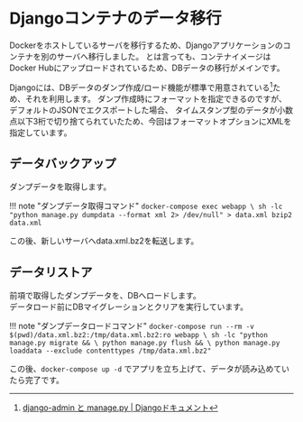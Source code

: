 # Djangoコンテナのデータ移行

Dockerをホストしているサーバを移行するため、Djangoアプリケーションのコンテナを別のサーバへ移行しました。
とは言っても、コンテナイメージはDocker Hubにアップロードされているため、DBデータの移行がメインです。  

Djangoには、DBデータのダンプ作成/ロード機能が標準で用意されている[^1]ため、それを利用します。
ダンプ作成時にフォーマットを指定できるのですが、デフォルトのJSONでエクスポートした場合、
タイムスタンプ型のデータが小数点以下3桁で切り捨てられていたため、今回はフォーマットオプションにXMLを指定しています。  

## データバックアップ
ダンプデータを取得します。

!!! note "ダンプデータ取得コマンド"
	```
	docker-compose exec webapp \
	    sh -lc "python manage.py dumpdata --format xml 2> /dev/null" > data.xml
	bzip2 data.xml
	```

<!--
	```
	container_name="$(kubectl get pod -l app=dhun-app,tier=frontend -o custom-columns=NAME:.metadata.name --no-headers) --container dhun-webapp"
	kubectl exec $container_name -- sh -lc "python manage.py dumpdata --format=xml 2> /dev/null" > data.xml
	bzip2 data.xml
	```
-->

この後、新しいサーバへdata.xml.bz2を転送します。

## データリストア
前項で取得したダンプデータを、DBへロードします。  
データロード前にDBマイグレーションとクリアを実行しています。

!!! note "ダンプデータロードコマンド"
	```
	docker-compose run --rm -v $(pwd)/data.xml.bz2:/tmp/data.xml.bz2:ro webapp \
	    sh -lc "python manage.py migrate && \
	        python manage.py flush && \
	        python manage.py loaddata --exclude contenttypes /tmp/data.xml.bz2"
	```

<!--
	```
	container_name="$(kubectl get pod -l app=dhun-app,tier=frontend -o custom-columns=NAME:.metadata.name --no-headers) --container dhun-webapp"
	bzcat data.xml.bz2 | kubectl exec -i $container_name -- sh -lc "python manage.py loaddata --format=xml -"
	```
-->

この後、`docker-compose up -d` でアプリを立ち上げて、データが読み込めていたら完了です。  

[^1]: [django-admin と manage.py | Djangoドキュメント](https://docs.djangoproject.com/ja/3.0/ref/django-admin/#dumpdata)
